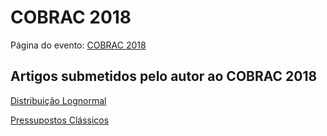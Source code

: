 # COBRAC 2018

Página do evento: [COBRAC 2018](http://cobrac2018.ufsc.br/)

## Artigos submetidos pelo autor ao COBRAC 2018

[Distribuição Lognormal](537-1947-1-DR.pdf)

[Pressupostos Clássicos](537-1948-1-DR.pdf)
